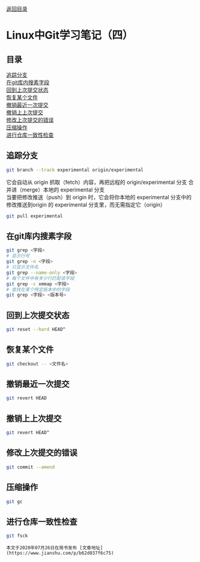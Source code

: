 [返回目录](ch0.md)

# Linux中Git学习笔记（四）

## 目录

[追踪分支](#追踪分支)  
[在git库内搜素字段](#在git库内搜素字段)  
[回到上次提交状态](#回到上次提交状态)  
[恢复某个文件](#恢复某个文件)  
[撤销最近一次提交](#撤销最近一次提交)  
[撤销上上次提交](#撤销上上次提交)  
[修改上次提交的错误](#修改上次提交的错误)  
[压缩操作](#压缩操作)  
[进行仓库一致性检查](#进行仓库一致性检查)  

## 追踪分支
```bash
git branch --track experimental origin/experimental
```
它会自动从 origin 抓取（fetch）内容，再把远程的 origin/experimental 分支 合并进（merge）本地的 experimental 分支  
当要把修改推送（push）到 origin 时，它会将你本地的 experimental 分支中的修改推送到origin 的 experimental 分支里，而无需指定它（origin）  
```bash
git pull experimental
```
## 在git库内搜素字段
```bash
git grep <字段>
# 显示行号
git grep -n <字段>
# 只显示文件名
git grep --name-only <字段>
# 每个文件中有多少行匹配该字段
git grep -c xmmap <字段>
# 查找在某个特定版本中的字段
git grep <字段> <版本号>
```
## 回到上次提交状态
```bash
git reset --hard HEAD^
```
## 恢复某个文件
```bash
git checkout -- <文件名>
```
## 撤销最近一次提交
```bash
git revert HEAD
```
## 撤销上上次提交
```bash
git revert HEAD^
```
## 修改上次提交的错误
```bash
git commit --amend
```
## 压缩操作
```bash
git gc
```
## 进行仓库一致性检查
```bash
git fsck
```

    本文于2020年07月26日在简书发布 [文章地址](https://www.jianshu.com/p/b62d037f6c75)